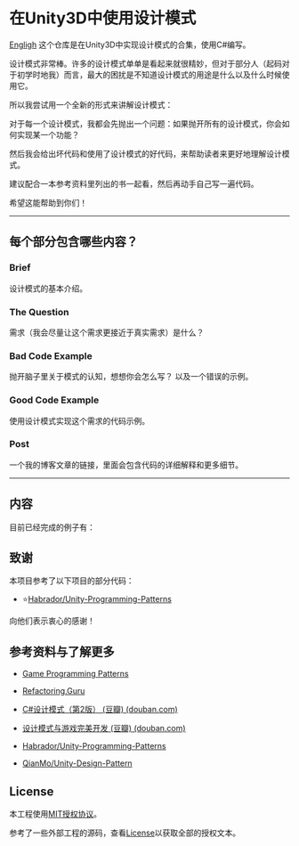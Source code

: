 # 在Unity3D中使用设计模式

[Engligh](README.md)
这个仓库是在Unity3D中实现设计模式的合集，使用C#编写。

设计模式非常棒。许多的设计模式单单是看起来就很精妙，但对于部分人（起码对于初学时地我）而言，最大的困扰是不知道设计模式的用途是什么以及什么时候使用它。

所以我尝试用一个全新的形式来讲解设计模式：

对于每一个设计模式，我都会先抛出一个问题：如果抛开所有的设计模式，你会如何实现某一个功能？

然后我会给出坏代码和使用了设计模式的好代码，来帮助读者来更好地理解设计模式。

建议配合一本参考资料里列出的书一起看，然后再动手自己写一遍代码。

希望这能帮助到你们！

---

## 每个部分包含哪些内容？

### Brief

设计模式的基本介绍。

### The Question

需求（我会尽量让这个需求更接近于真实需求）是什么？

### Bad Code Example

抛开脑子里关于模式的认知，想想你会怎么写？
以及一个错误的示例。

### Good Code Example

使用设计模式实现这个需求的代码示例。

### Post
一个我的博客文章的链接，里面会包含代码的详细解释和更多细节。

---

## 内容

目前已经完成的例子有：


## 致谢

本项目参考了以下项目的部分代码：
- ⭐[Habrador/Unity-Programming-Patterns](https://github.com/Habrador/Unity-Programming-Patterns)

向他们表示衷心的感谢！

## 参考资料与了解更多

- [Game Programming Patterns](http://gameprogrammingpatterns.com/)

- [Refactoring.Guru](https://refactoringguru.cn/)

- [C#设计模式（第2版） (豆瓣) (douban.com)](https://book.douban.com/subject/30131470/)

- [设计模式与游戏完美开发 (豆瓣) (douban.com)](https://book.douban.com/subject/26952185/)

- [Habrador/Unity-Programming-Patterns](https://github.com/Habrador/Unity-Programming-Patterns)

- [QianMo/Unity-Design-Pattern](https://github.com/QianMo/Unity-Design-Pattern)
## License

本工程使用[MIT授权协议](https://opensource.org/licenses/MIT)。

参考了一些外部工程的源码，查看[License](./LICENSE)以获取全部的授权文本。